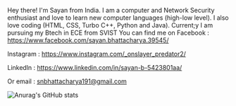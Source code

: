 Hey there!
I'm Sayan from India. I am a computer and Network Security enthusiast and love to learn new computer languages (high-low level). I also love coding (HTML, CSS, Turbo C++, Python and Java).
Current;y I am pursuing my Btech in ECE from SVIST
You can find me on Facebook : https://www.facebook.com/sayan.bhattacharya.39545/

Instagram : https://www.instagram.com/_onslayer_predator2/

Linkedln : https://www.linkedin.com/in/sayan-b-5423801aa/

Or email : snbhattacharya191@gmail.com

![Anurag's GitHub stats](https://github-readme-stats.vercel.app/api?username=Sayan155&theme=dark&show_icons=true)


